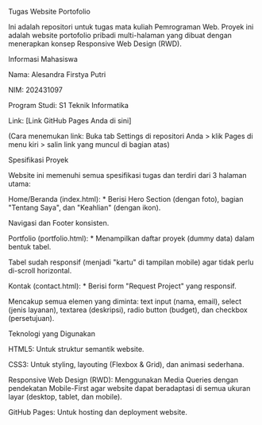 Tugas Website Portofolio

Ini adalah repositori untuk tugas mata kuliah Pemrograman Web. Proyek ini adalah website portofolio pribadi multi-halaman yang dibuat dengan menerapkan konsep Responsive Web Design (RWD).

Informasi Mahasiswa

Nama: Alesandra Firstya Putri

NIM: 202431097

Program Studi: S1 Teknik Informatika

Link: [Link GitHub Pages Anda di sini]

(Cara menemukan link: Buka tab Settings di repositori Anda > klik Pages di menu kiri > salin link yang muncul di bagian atas)

Spesifikasi Proyek

Website ini memenuhi semua spesifikasi tugas dan terdiri dari 3 halaman utama:

Home/Beranda (index.html): * Berisi Hero Section (dengan foto), bagian "Tentang Saya", dan "Keahlian" (dengan ikon).

Navigasi dan Footer konsisten.

Portfolio (portfolio.html): * Menampilkan daftar proyek (dummy data) dalam bentuk tabel.

Tabel sudah responsif (menjadi "kartu" di tampilan mobile) agar tidak perlu di-scroll horizontal.

Kontak (contact.html): * Berisi form "Request Project" yang responsif.

Mencakup semua elemen yang diminta: text input (nama, email), select (jenis layanan), textarea (deskripsi), radio button (budget), dan checkbox (persetujuan).

Teknologi yang Digunakan

HTML5: Untuk struktur semantik website.

CSS3: Untuk styling, layouting (Flexbox & Grid), dan animasi sederhana.

Responsive Web Design (RWD): Menggunakan Media Queries dengan pendekatan Mobile-First agar website dapat beradaptasi di semua ukuran layar (desktop, tablet, dan mobile).

GitHub Pages: Untuk hosting dan deployment website.
